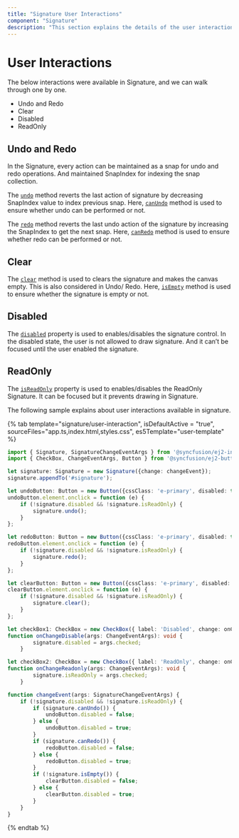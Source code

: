 ```yaml
---
title: "Signature User Interactions"
component: "Signature"
description: "This section explains the details of the user interactions of the signature control."
---
```


# User Interactions

The below interactions were available in Signature, and we can walk through one by one.

* Undo and Redo
* Clear
* Disabled
* ReadOnly

## Undo and Redo

In the Signature, every action can be maintained as a snap for undo and redo operations. And maintained SnapIndex for indexing the snap collection.

The [`undo`](https://ej2.syncfusion.com/documentation/api/signature/#undo) method reverts the last action of signature by decreasing SnapIndex value to  index previous snap. Here, [`canUndo`](https://ej2.syncfusion.com/documentation/api/signature/#canundo) method is used to ensure whether undo can be performed or not.

The [`redo`](https://ej2.syncfusion.com/documentation/api/signature/#redo) method reverts the last undo action of the signature by increasing the SnapIndex to  get the next snap. Here, [`canRedo`](https://ej2.syncfusion.com/documentation/api/signature/#canredo) method is used to ensure whether redo can be performed or not.

## Clear

The [`clear`](https://ej2.syncfusion.com/documentation/api/signature/#clear) method is used to clears the signature and makes the canvas empty. This is also considered in Undo/ Redo. Here, [`isEmpty`](https://ej2.syncfusion.com/documentation/api/signature/#isempty) method is used to ensure whether the signature is empty or not.

## Disabled

The [`disabled`](https://ej2.syncfusion.com/documentation/api/signature/#disabled) property is used to enables/disables the signature control. In the disabled state, the user is not allowed to draw signature. And it can’t be focused until the user enabled the signature.

## ReadOnly

The [`isReadOnly`](https://ej2.syncfusion.com/documentation/api/signature/#isreadonly) property is used to enables/disables the ReadOnly Signature. It can be focused but it prevents drawing in Signature.

The following sample explains about user interactions available in signature.

{% tab template="signature/user-interaction", isDefaultActive = "true", sourceFiles="app.ts,index.html,styles.css", es5Template="user-template" %}

```typescript
import { Signature, SignatureChangeEventArgs } from '@syncfusion/ej2-inputs';
import { CheckBox, ChangeEventArgs, Button } from '@syncfusion/ej2-buttons';

let signature: Signature = new Signature({change: changeEvent});
signature.appendTo('#signature');

let undoButton: Button = new Button({cssClass: 'e-primary', disabled: true}, '#undo');
undoButton.element.onclick = function (e) {
    if (!signature.disabled && !signature.isReadOnly) {
        signature.undo();
    }
};

let redoButton: Button = new Button({cssClass: 'e-primary', disabled: true}, '#redo');
redoButton.element.onclick = function (e) {
    if (!signature.disabled && !signature.isReadOnly) {
        signature.redo();
    }
};

let clearButton: Button = new Button({cssClass: 'e-primary', disabled: true}, '#clear');
clearButton.element.onclick = function (e) {
    if (!signature.disabled && !signature.isReadOnly) {
        signature.clear();
    }
};

let checkBox1: CheckBox = new CheckBox({ label: 'Disabled', change: onChangeDisable}, '#disable');
function onChangeDisable(args: ChangeEventArgs): void {
        signature.disabled = args.checked;
    }

let checkBox2: CheckBox = new CheckBox({ label: 'ReadOnly', change: onChangeReadonly}, '#readonly');
function onChangeReadonly(args: ChangeEventArgs): void {
        signature.isReadOnly = args.checked;
    }

function changeEvent(args: SignatureChangeEventArgs) {
    if (!signature.disabled && !signature.isReadOnly) {
        if (signature.canUndo()) {
            undoButton.disabled = false;
        } else {
            undoButton.disabled = true;
        }
        if (signature.canRedo()) {
            redoButton.disabled = false;
        } else {
            redoButton.disabled = true;
        }
        if (!signature.isEmpty()) {
            clearButton.disabled = false;
        } else {
            clearButton.disabled = true;
        }
    }
}

```

{% endtab %}